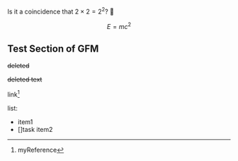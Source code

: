 Is it a coincidence that $2\times 2 = 2^2$? 🤔

$$
E = mc^2
$$

## Test Section of GFM

~~deleted~~

~~deleted text~~

link[^1]

list:
- item1
- []task item2


[^1]: myReference
